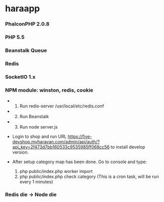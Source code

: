 # haraapp

### PhalconPHP 2.0.8
### PHP 5.5
### Beanstalk Queue
### Redis
### SocketIO 1.x
### NPM module: winston, redis, cookie

- 1. Run redis-server /usr/local/etc/redis.conf

- 2. Run Beanstalk

- 3. Run node server.js

- Login to shop and run URL https://five-devshop.myharavan.com/admin/api/auth/?api_key=2f473d7bb160533c9535985ff068cc56 to install develop version.

- After setup category map has been done. Go to console and type:
    1. php public/index.php worker import
    2. php public/index.php check category (This is a cron task, will be run every 1 minutes)

### Redis die -> Node die

